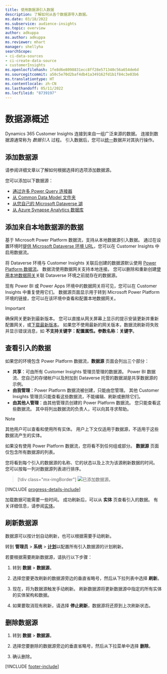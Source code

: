 ```yaml
---
title: 使用数据源引入数据
description: 了解如何从各个数据源导入数据。
ms.date: 03/18/2022
ms.subservice: audience-insights
ms.topic: overview
author: adkuppa
ms.author: adkuppa
ms.reviewer: mhart
manager: shellyha
searchScope:
- ci-data-sources
- ci-create-data-source
- customerInsights
ms.openlocfilehash: 1fe8d6e8098831ecc8ff28e571340c56a654de6d
ms.sourcegitcommit: a50c5e70d2baf4db41a349162fd1b1f84c3e03b6
ms.translationtype: HT
ms.contentlocale: zh-CN
ms.lasthandoff: 05/11/2022
ms.locfileid: "8739197"
---
```

# <a name="data-sources-overview"></a>数据源概述



Dynamics 365 Customer Insights 连接到来自一组广泛来源的数据。 连接到数据源通常称为 *数据引入* 过程。 引入数据后，您可以[统一](data-unification.md)数据并对其执行操作。

## <a name="add-a-data-source"></a>添加数据源

请参阅详细文章以了解如何根据选择的选项添加数据源。

您可以添加以下数据源：

- [通过许多 Power Query 连接器](connect-power-query.md)
- [从 Common Data Model 文件夹](connect-common-data-model.md)
- [从您自己的 Microsoft Dataverse 湖](connect-dataverse-managed-lake.md)
- [从 Azure Synapse Analytics 数据库](connect-synapse.md)

## <a name="add-data-from-on-premises-data-sources"></a>添加来自本地数据源的数据

基于 Microsoft Power Platform 数据流，支持从本地数据源引入数据。 通过在设置环境时[提供 Microsoft Dataverse 环境 URL](create-environment.md)，您可以在 Customer Insights 中启用数据流。

将 Dataverse 环境与 Customer Insights 关联后创建的数据源默认使用 [Power Platform 数据流](/power-query/dataflows/overview-dataflows-across-power-platform-dynamics-365)。 数据流使用数据网关支持本地连接。 您可以删除和重新创建[使用本地数据网关](/data-integration/gateway/service-gateway-app)关联 Dataverse 环境之前就存在的数据源。

现有 Power BI 或 Power Apps 环境中的数据网关将可见，您可以在 Customer Insights 中重复使用它们。 数据源页面显示用于转到 Microsoft Power Platform 环境的链接，您可以在该环境中查看和配置本地数据网关。

> [!IMPORTANT]
> 确保网关更新到最新版本。 您可以直接从网关屏幕上显示的提示安装更新并重新配置网关，或[下载最新版本](https://powerapps.microsoft.com/downloads/)。 如果您不使用最新的网关版本，数据流刷新将失败并显示错误消息，如 **不支持关键字：配置属性。参数名称：关键字**。

## <a name="review-ingested-data"></a>查看引入的数据
如果您的环境包含 Power Platform 数据流，**数据源** 页面会列出三个部分： 
- **共享**：可由所有 Customer Insights 管理员管理的数据源。 Power BI 数据流、您自己的存储帐户以及附加到 Dataverse 托管的数据湖是共享数据源的示例。
- **由我管理**：Power Platform 数据流被创建，只能由您管理。 其他 Customer Insights 管理员只能查看这些数据流，不能编辑、刷新或删除它们。
- **由其他人管理**：由其他管理员创建的 Power Platform 数据流。 您只能查看这些数据流。 其中将列出数据流的负责人，可以向其寻求帮助。
> [!NOTE]
> 其他用户可以查看和使用所有实体。 用户上下文仅适用于数据源，不适用于这些数据流产生的实体。

如果没有使用 Power Platform 数据流，您将看不到任何组或部分。 **数据源** 页面仅包含所有数据源的列表。

您将看到每个引入的数据源的名称、它的状态以及上次为该源刷新数据的时间。 您可以按每一列对数据源列表进行排序。

> [!div class="mx-imgBorder"]
> ![已添加数据源。](media/configure-data-datasource-added.png "已添加数据源")

[!INCLUDE [progress-details-include](includes/progress-details-pane.md)]

加载数据可能需要一些时间。 成功刷新后，可以从 **实体** 页查看引入的数据。 有关详细信息，请参阅[实体](entities.md)。

## <a name="refresh-a-data-source"></a>刷新数据源

数据源可以按计划自动刷新，也可以根据需要手动刷新。 

转到 **管理员** > **系统** > [**计划**](system.md#schedule-tab)以配置所有引入数据源的计划刷新。

若要根据需要刷新数据源，请执行以下步骤：

1. 转到 **数据** > **数据源**。

2. 选择您要更改刷新的数据源旁边的垂直省略号，然后从下拉列表中选择 **刷新**。

3. 现在，将为数据源触发手动刷新。 刷新数据源将更新数据源中指定的所有实体的实体架构和数据。

4. 如果要取消现有刷新，请选择 **停止刷新**，数据源将还原到上次刷新状态。

## <a name="delete-a-data-source"></a>删除数据源

1. 转到 **数据** > **数据源**。

2. 选择您要删除的数据源旁边的垂直省略号，然后从下拉菜单中选择 **删除**。

3. 确认删除。


[!INCLUDE [footer-include](includes/footer-banner.md)]
